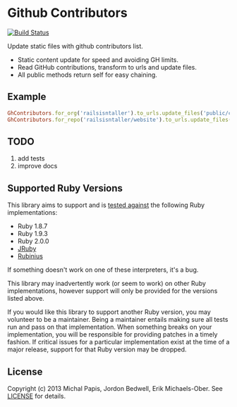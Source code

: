 # Github Contributors

[![Build Status](https://travis-ci.org/mpapis/gh_contributors.png?branch=master)][travis]

[travis]: https://travis-ci.org/mpapis/gh_contributors

Update static files with github contributors list.

* Static content update for speed and avoiding GH limits.
* Read GitHub contributions, transform to urls and update files.
* All public methods return self for easy chaining.

## Example

```ruby
GhContributors.for_org('railsisntaller').to_urls.update_files('public/contributors.html')
GhContributors.for_repo('railsisntaller/website').to_urls.update_files('public/index.html')
```

## TODO

1. add tests
2. improve docs

## Supported Ruby Versions
This library aims to support and is [tested against][travis] the following Ruby
implementations:

* Ruby 1.8.7
* Ruby 1.9.3
* Ruby 2.0.0
* [JRuby](http://jruby.org/)
* [Rubinius](http://rubini.us/)

If something doesn't work on one of these interpreters, it's a bug.

This library may inadvertently work (or seem to work) on other Ruby
implementations, however support will only be provided for the versions listed
above.

If you would like this library to support another Ruby version, you may
volunteer to be a maintainer. Being a maintainer entails making sure all tests
run and pass on that implementation. When something breaks on your
implementation, you will be responsible for providing patches in a timely
fashion. If critical issues for a particular implementation exist at the time
of a major release, support for that Ruby version may be dropped.

## License
Copyright (c) 2013 Michal Papis, Jordon Bedwell, Erik Michaels-Ober. See
[LICENSE][] for details.

[license]: LICENSE.md
